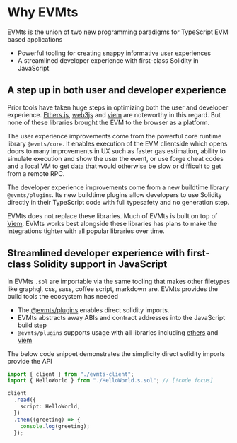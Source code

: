 # Why EVMts

EVMts is the union of two new programming paradigms for TypeScript EVM based applications

- Powerful tooling for creating snappy informative user experiences
- A streamlined developer experience with first-class Solidity in JavaScript

## A step up in both user and developer experience

Prior tools have taken huge steps in optimizing both the user and developer experience. [Ethers.js](https://github.com/ethers-io/ethers.js/), [web3js](https://web3js.readthedocs.io/en/v1.8.2/) and [viem](https://viem.sh/) are noteworthy in this regard. But none of these libraries brought the EVM to the browser as a platform.

The user experience improvements come from the powerful core runtime library `@evmts/core`. It enables execution of the EVM clientside which opens doors to many improvements in UX such as faster gas estimation, ability to simulate execution and show the user the event, or use forge cheat codes and a local VM to get data that would otherwise be slow or difficult to get from a remote RPC.

The developer experience improvements come from a new buildtime library `@evmts/plugins`. Its new buildtime plugins allow developers to use Solidity directly in their TypeScript code with full typesafety and no generation step.

EVMts does not replace these libraries. Much of EVMts is built on top of [Viem](https://viem.sh/). EVMts works best alongside these libraries has plans to make the integrations tighter with all popular libraries over time.

## Streamlined developer experience with first-class Solidity support in JavaScript

In EVMts `.sol` are importable via the same tooling that makes other filetypes like graphql, css, sass, coffee script, markdown are. EVMts provides the build tools the ecosystem has needed

- The [@evmts/plugins](../how-plugin-works.md) enables direct solidity imports.
- EVMts abstracts away ABIs and contract addresses into the JavaScript build step
- `@evmts/plugins` supports usage with all libraries including [ethers](../guide/ethers-usage.md) and [viem](../guide/viem-usage.md)

The below code snippet demonstrates the simplicity direct solidity imports provide the API

```typescript
import { client } from "./evmts-client";
import { HelloWorld } from "./HelloWorld.s.sol"; // [!code focus]

client
  .read({
    script: HelloWorld,
  })
  .then((greeting) => {
    console.log(greeting);
  });
```
